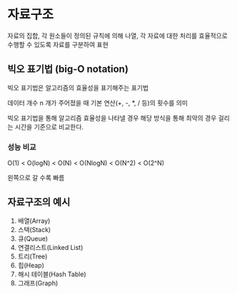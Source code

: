 # 자료구조
자료의 집합, 각 원소들이 정의된 규칙에 의해 나열, 각 자료에 대한 처리를 효율적으로 수행할 수 있도록 자료를 구분하여 표현

## 빅오 표기법 (big-O notation)
빅오 표기법은 알고리즘의 효율성을 표기해주는 표기법

데이터 개수 n 개가 주어졌을 때 기본 연산(+, -, *, / 등)의 횟수를 의미

빅오 표기법을 통해 알고리즘 효율성을 나타낼 경우 해당 방식을 통해 최악의 경우 걸리는 시간을 기준으로 비교한다.

### 성능 비교
O(1) < O(logN) < O(N) < O(NlogN) < O(N^2) < O(2^N)

왼쪽으로 갈 수록 빠름

## 자료구조의 예시
1. 배열(Array)
2. 스택(Stack)
3. 큐(Queue)
4. 연결리스트(Linked List)
5. 트리(Tree)
6. 힙(Heap)
7. 해시 테이블(Hash Table)
8. 그래프(Graph)
